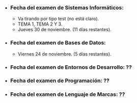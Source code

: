 - ### Fecha del examen de Sistemas Informáticos:
  - Va tirando por tipo test (no está claro).
  - TEMA 1, TEMA 2 Y 3.
  - Jueves 30 de noviembre. (11 días restantes).


- ### Fecha del examen de Bases de Datos:
  - Viernes 24 de noviembre. (5 días restantes).

  
- ### Fecha del examen de Entornos de Desarrollo: ??
- ### Fecha del examen de Programación: ??
- ### Fecha del examen de Lenguaje de Marcas: ??
